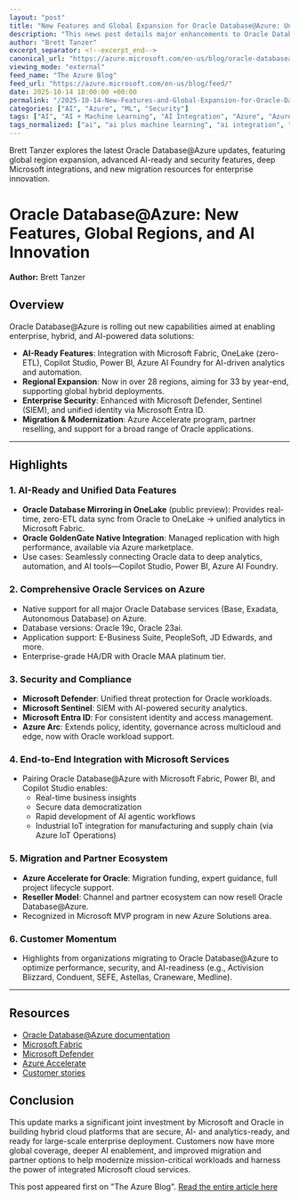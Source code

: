 ```yaml
---
layout: "post"
title: "New Features and Global Expansion for Oracle Database@Azure: Unlocking Hybrid Data and AI Innovation"
description: "This news post details major enhancements to Oracle Database@Azure, including new AI-ready features, regional expansion, deepened security integrations, and partnerships for migration and modernization. It highlights enterprise-grade data management, zero-ETL integrations with Microsoft Fabric and OneLake, advanced security with Microsoft Defender, and AI innovation using Power BI, Copilot Studio, and Azure AI Foundry. The update also outlines partner reseller programs, Azure Accelerate benefits for Oracle customers, and key customer migration stories, all reinforcing Microsoft and Oracle's push toward hybrid, secure, AI-powered enterprise platforms on Azure."
author: "Brett Tanzer"
excerpt_separator: <!--excerpt_end-->
canonical_url: "https://azure.microsoft.com/en-us/blog/oracle-databaseazure-offers-new-features-regions-and-programs-to-unlock-data-and-ai-innovation/"
viewing_mode: "external"
feed_name: "The Azure Blog"
feed_url: "https://azure.microsoft.com/en-us/blog/feed/"
date: 2025-10-14 18:00:00 +00:00
permalink: "/2025-10-14-New-Features-and-Global-Expansion-for-Oracle-DatabaseAzure-Unlocking-Hybrid-Data-and-AI-Innovation.html"
categories: ["AI", "Azure", "ML", "Security"]
tags: ["AI", "AI + Machine Learning", "AI Integration", "Azure", "Azure Accelerate", "Azure AI Foundry", "Azure Arc", "Copilot Studio", "Data Replication", "Data Security", "Enterprise Cloud", "Hybrid + Multicloud", "Hybrid Cloud", "Identity", "Identity Management", "Microsoft Azure", "Microsoft Defender", "Microsoft Fabric", "Microsoft Sentinel", "Migration", "ML", "News", "OneLake", "Oracle Database@Azure", "Oracle GoldenGate", "Power BI", "Real Time Analytics", "Security", "Zero ETL"]
tags_normalized: ["ai", "ai plus machine learning", "ai integration", "azure", "azure accelerate", "azure ai foundry", "azure arc", "copilot studio", "data replication", "data security", "enterprise cloud", "hybrid plus multicloud", "hybrid cloud", "identity", "identity management", "microsoft azure", "microsoft defender", "microsoft fabric", "microsoft sentinel", "migration", "ml", "news", "onelake", "oracle databaseatazure", "oracle goldengate", "power bi", "real time analytics", "security", "zero etl"]
---
```


Brett Tanzer explores the latest Oracle Database@Azure updates, featuring global region expansion, advanced AI-ready and security features, deep Microsoft integrations, and new migration resources for enterprise innovation.<!--excerpt_end-->

# Oracle Database@Azure: New Features, Global Regions, and AI Innovation

**Author:** Brett Tanzer  

## Overview

Oracle Database@Azure is rolling out new capabilities aimed at enabling enterprise, hybrid, and AI-powered data solutions:

- **AI-Ready Features**: Integration with Microsoft Fabric, OneLake (zero-ETL), Copilot Studio, Power BI, Azure AI Foundry for AI-driven analytics and automation.
- **Regional Expansion**: Now in over 28 regions, aiming for 33 by year-end, supporting global hybrid deployments.
- **Enterprise Security**: Enhanced with Microsoft Defender, Sentinel (SIEM), and unified identity via Microsoft Entra ID.
- **Migration & Modernization**: Azure Accelerate program, partner reselling, and support for a broad range of Oracle applications.

---

## Highlights

### 1. **AI-Ready and Unified Data Features**

- **Oracle Database Mirroring in OneLake** (public preview): Provides real-time, zero-ETL data sync from Oracle to OneLake → unified analytics in Microsoft Fabric.
- **Oracle GoldenGate Native Integration**: Managed replication with high performance, available via Azure marketplace.
- Use cases: Seamlessly connecting Oracle data to deep analytics, automation, and AI tools—Copilot Studio, Power BI, Azure AI Foundry.

### 2. **Comprehensive Oracle Services on Azure**

- Native support for all major Oracle Database services (Base, Exadata, Autonomous Database) on Azure.
- Database versions: Oracle 19c, Oracle 23ai.
- Application support: E-Business Suite, PeopleSoft, JD Edwards, and more.
- Enterprise-grade HA/DR with Oracle MAA platinum tier.

### 3. **Security and Compliance**

- **Microsoft Defender**: Unified threat protection for Oracle workloads.
- **Microsoft Sentinel**: SIEM with AI-powered security analytics.
- **Microsoft Entra ID**: For consistent identity and access management.
- **Azure Arc**: Extends policy, identity, governance across multicloud and edge, now with Oracle workload support.

### 4. **End-to-End Integration with Microsoft Services**

- Pairing Oracle Database@Azure with Microsoft Fabric, Power BI, and Copilot Studio enables:
  - Real-time business insights
  - Secure data democratization
  - Rapid development of AI agentic workflows
  - Industrial IoT integration for manufacturing and supply chain (via Azure IoT Operations)

### 5. **Migration and Partner Ecosystem**

- **Azure Accelerate for Oracle**: Migration funding, expert guidance, full project lifecycle support.
- **Reseller Model**: Channel and partner ecosystem can now resell Oracle Database@Azure.
- Recognized in Microsoft MVP program in new Azure Solutions area.

### 6. **Customer Momentum**

- Highlights from organizations migrating to Oracle Database@Azure to optimize performance, security, and AI-readiness (e.g., Activision Blizzard, Conduent, SEFE, Astellas, Craneware, Medline).

---

## Resources

- [Oracle Database@Azure documentation](https://learn.microsoft.com/en-us/azure/oracle/oracle-db/database-overview)
- [Microsoft Fabric](https://www.microsoft.com/en-us/microsoft-fabric)
- [Microsoft Defender](https://www.microsoft.com/en-us/security/business/microsoft-defender)
- [Azure Accelerate](https://azure.microsoft.com/en-us/solutions/azure-accelerate/)
- [Customer stories](https://www.microsoft.com/en/customers/)

## Conclusion

This update marks a significant joint investment by Microsoft and Oracle in building hybrid cloud platforms that are secure, AI- and analytics-ready, and ready for large-scale enterprise deployment. Customers now have more global coverage, deeper AI enablement, and improved migration and partner options to help modernize mission-critical workloads and harness the power of integrated Microsoft cloud services.

This post appeared first on "The Azure Blog". [Read the entire article here](https://azure.microsoft.com/en-us/blog/oracle-databaseazure-offers-new-features-regions-and-programs-to-unlock-data-and-ai-innovation/)
